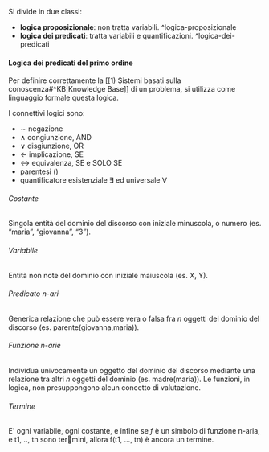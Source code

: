 Si divide in due classi:
- **logica proposizionale**: non tratta variabili. ^logica-proposizionale
- **logica dei predicati**: tratta variabili e quantificazioni. ^logica-dei-predicati

#### Logica dei predicati del primo ordine
Per definire correttamente la [[1) Sistemi basati sulla conoscenza#^KB|Knowledge Base]] di un problema, si utilizza come linguaggio formale questa logica.

I connettivi logici sono:
- $∼$ negazione
- $∧$ congiunzione, AND
- $∨$ disgiunzione, OR 
- $←$ implicazione, SE
- $↔$ equivalenza, SE e SOLO SE
- parentesi $(  )$ 
- quantificatore esistenziale $∃$ ed universale $∀$

###### Costante
Singola entità del dominio del discorso con iniziale minuscola, o numero (es. “maria”, “giovanna”, “3”).

###### Variabile
Entità non note del dominio con iniziale maiuscola (es. X, Y).

###### Predicato n-ari
Generica relazione che può essere vera o falsa fra $n$ oggetti del dominio del discorso (es. parente(giovanna,maria)).

###### Funzione n-arie
Individua univocamente un oggetto del dominio del discorso mediante una relazione tra altri $n$ oggetti del dominio (es. madre(maria)). Le funzioni, in logica, non presuppongono alcun concetto di valutazione.

###### Termine
E' ogni variabile, ogni costante, e infine se $f$ è un simbolo di funzione n-aria, e t1, .., tn sono termini, allora f(t1, ..., tn) è ancora un termine.
